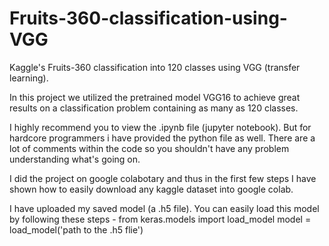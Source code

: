 # Fruits-360-classification-using-VGG
Kaggle's Fruits-360 classification into 120 classes using VGG (transfer learning).

In this project we utilized the pretrained model VGG16 to achieve great results on a classification problem containing as many as 120 classes.

I highly recommend you to view the .ipynb file (jupyter notebook). But for hardcore programmers i have provided the python file as well.
There are a lot of comments within the code so you shouldn't have any problem understanding what's going on.

I did the project on google colabotary and thus in the first few steps I have shown how to easily download any kaggle dataset into google colab.

I have uploaded my saved model (a .h5 file). You can easily load this model by following these steps - 
from keras.models import load_model
model = load_model('path to the .h5 flie')

